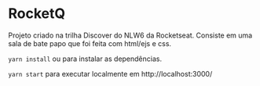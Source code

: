 # RocketQ
Projeto criado na trilha Discover do NLW6 da Rocketseat. Consiste em uma sala de bate papo que foi feita com html/ejs e css.

<p><code>yarn install</code> ou para instalar as dependências.</p>
<p><code>yarn start</code> para executar localmente em http://localhost:3000/</p>

